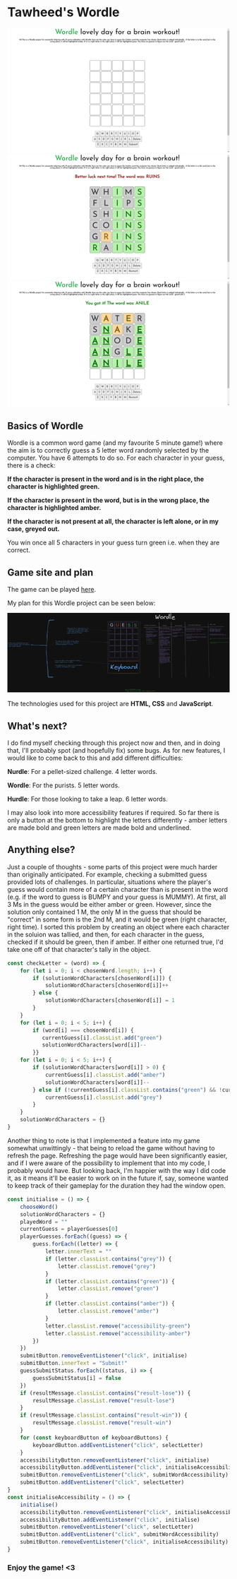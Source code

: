 # Tawheed's Wordle

![](./images/WordleEmpty.png)
![](./images/WordleFull.png)
![](./images/WordleFullAccessibility.png)

## Basics of Wordle

Wordle is a common word game (and my favourite 5 minute game!) where the aim is to correctly guess a 5 letter word randomly selected by the computer. You have 6 attempts to do so. For each character in your guess, there is a check:

**If the character is present in the word and is in the right place, the character is highlighted green.**

**If the character is present in the word, but is in the wrong place, the character is highlighted amber.**

**If the character is not present at all, the character is left alone, or in my case, greyed out.**

You win once all 5 characters in your guess turn green i.e. when they are correct.

## Game site and plan

The game can be played [here](https://tawheedahmed28.github.io/wordle-game-project/).

My plan for this Wordle project can be seen below:

![](./images/WordlePlan.png)


The technologies used for this project are **HTML, CSS** and **JavaScript**.


## What's next?

I do find myself checking through this project now and then, and in doing that, I'll probably spot (and hopefully fix) some bugs. As for new features, I would like to come back to this and add different difficulties:

**Nurdle**: For a pellet-sized challenge. 4 letter words.

**Wordle**: For the purists. 5 letter words.

**Hurdle**: For those looking to take a leap. 6 letter words.

I may also look into more accessibility features if required. So far there is only a button at the bottom to highlight the letters differently - amber letters are made bold and green letters are made bold and underlined.

## Anything else?

Just a couple of thoughts - some parts of this project were much harder than originally anticipated. For example, checking a submitted guess provided lots of challenges. In particular, situations where the player's guess would contain more of a certain character than is present in the word (e.g. if the word to guess is BUMPY and your guess is MUMMY). At first, all 3 Ms in the guess would be either amber or green. However, since the solution only contained 1 M, the only M in the guess that should be "correct" in some form is the 2nd M, and it would be green (right character, right time). I sorted this problem by creating an object where each character in the soluion was tallied, and then, for each character in the guess, checked if it should be green, then if amber. If either one returned true, I'd take one off of that character's tally in the object.

```js
const checkLetter = (word) => {
    for (let i = 0; i < chosenWord.length; i++) {
        if (solutionWordCharacters[chosenWord[i]]) {
            solutionWordCharacters[chosenWord[i]]++
        } else {
            solutionWordCharacters[chosenWord[i]] = 1
        }
    }
    for (let i = 0; i < 5; i++) {
        if (word[i] === chosenWord[i]) {
           currentGuess[i].classList.add("green")
           solutionWordCharacters[word[i]]--
        }}
    for (let i = 0; i < 5; i++) {
        if (solutionWordCharacters[word[i]] > 0) {
            currentGuess[i].classList.add("amber")
            solutionWordCharacters[word[i]]--
        } else if (!currentGuess[i].classList.contains("green") && !currentGuess[i].classList.contains("amber")) {
            currentGuess[i].classList.add("grey")
        }
    }
    solutionWordCharacters = {}
}
```

Another thing to note is that I implemented a feature into my game somewhat unwittingly - that being to reload the game without having to refresh the page. Refreshing the page would have been significantly easier, and if I were aware of the possibility to implement that into my code, I probably would have. But looking back, I'm happier with the way I did code it, as it means it'll be easier to work on in the future if, say, someone wanted to keep track of their gameplay for the duration they had the window open.
```js
const initialise = () => {
    chooseWord()
    solutionWordCharacters = {}
    playedWord = ""
    currentGuess = playerGuesses[0]
    playerGuesses.forEach((guess) => {
        guess.forEach((letter) => {
            letter.innerText = ""
            if (letter.classList.contains("grey")) {
                letter.classList.remove("grey")
            }
            if (letter.classList.contains("green")) {
                letter.classList.remove("green")
            }
            if (letter.classList.contains("amber")) {
                letter.classList.remove("amber")
            }
            letter.classList.remove("accessibility-green") 
            letter.classList.remove("accessibility-amber")
        })
    })
    submitButton.removeEventListener("click", initialise)
    submitButton.innerText = "Submit!"
    guessSubmitStatus.forEach((status, i) => {
        guessSubmitStatus[i] = false
    })
    if (resultMessage.classList.contains("result-lose")) {
        resultMessage.classList.remove("result-lose")
    }
    if (resultMessage.classList.contains("result-win")) {
        resultMessage.classList.remove("result-win")
    }
    for (const keyboardButton of keyboardButtons) {
        keyboardButton.addEventListener("click", selectLetter) 
    }
    accessibilityButton.removeEventListener("click", initialise)
    accessibilityButton.addEventListener("click", initialiseAccessibility)
    submitButton.removeEventListener("click", submitWordAccessibility)
    submitButton.addEventListener("click", selectLetter)
}
const initialiseAccessibility = () => {
    initialise()
    accessibilityButton.removeEventListener("click", initialiseAccessibility)
    accessibilityButton.addEventListener("click", initialise)
    submitButton.removeEventListener("click", selectLetter)
    submitButton.addEventListener("click", submitWordAccessibility)
    submitButton.removeEventListener("click", initialiseAccessibility)
}
```

### Enjoy the game! <3